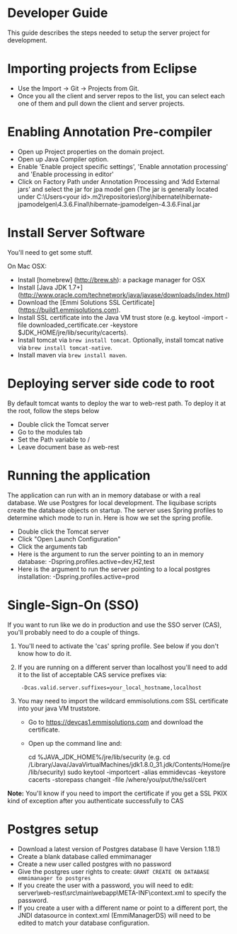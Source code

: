 Developer Guide
=================================
This guide describes the steps needed to setup the server project for development.

Importing projects from Eclipse
=================================

* Use the Import -> Git -> Projects from Git. 
* Once you all the client and server repos to the list, you can select each one of them and pull down the client and server projects.

Enabling Annotation Pre-compiler
======================================

* Open up Project properties on the domain project.
* Open up Java Compiler option.
* Enable 'Enable project specific settings', 'Enable annotation processing' and 'Enable processing in editor'
* Click on Factory Path under Annotation Processing and ‘Add External jars’ and select the jar for jpa model gen (The jar is 
generally located under C:\Users\<your id>\.m2\repositories\org\hibernate\hibernate-jpamodelgen\4.3.6.Final\hibernate-jpamodelgen-4.3.6.Final.jar

Install Server Software
==============================
You'll need to get some stuff.

On Mac OSX:

- Install [homebrew] (http://brew.sh): a package manager for OSX
- Install [Java JDK 1.7+] (http://www.oracle.com/technetwork/java/javase/downloads/index.html)
- Download the [Emmi Solutions SSL Certificate] (https://build1.emmisolutions.com).
- Install SSL certificate into the Java VM trust store (e.g. keytool -import -file downloaded_certificate.cer -keystore $JDK_HOME/jre/lib/security/cacerts).
- Install tomcat via `brew install tomcat`. Optionally, install tomcat native via `brew install tomcat-native`.
- Install maven via `brew install maven`.


Deploying server side code to root
======================================

By default tomcat wants to deploy the war to web-rest path. To deploy it at the root, follow the steps below

* Double click the Tomcat server
* Go to the modules tab
* Set the Path variable to /
* Leave document base as web-rest
 
Running the application
===============================
The application can run with an in memory database or with a real database. We use Postgres for local development. The liquibase scripts create the database objects on startup. 
The server uses Spring profiles to determine which mode to run in. Here is how we set the spring profile.

* Double click the Tomcat server
* Click "Open Launch Configuration"
* Click the arguments tab
* Here is the argument to run the server pointing to an in memory database: -Dspring.profiles.active=dev,H2,test
* Here is the argument to run the server pointing to a local postgres installation: -Dspring.profiles.active=prod

Single-Sign-On (SSO)
=================================
If you want to run like we do in production and use the SSO server (CAS), you'll probably
need to do a couple of things.

1. You'll need to activate the 'cas' spring profile. See below if you don't know how to do it.
2. If you are running on a different server than localhost you'll need to add it to the list of
acceptable CAS service prefixes via:

        -Dcas.valid.server.suffixes=your_local_hostname,localhost

3. You may need to import the wildcard emmisolutions.com SSL certificate into your java VM truststore.

    - Go to https://devcas1.emmisolutions.com and download the certificate.
    - Open up the command line and:

        cd %JAVA_JDK_HOME%/jre/lib/security (e.g. cd /Library/Java/JavaVirtualMachines/jdk1.8.0_31.jdk/Contents/Home/jre/lib/security)
        sudo keytool -importcert -alias emmidevcas -keystore cacerts -storepass changeit -file /where/you/put/the/ssl/cert

__Note:__ You'll know if you need to import the certificate if you get a SSL PKIX kind of exception
after you authenticate successfully to CAS

Postgres setup
==============
* Download a latest version of Postgres database (I have Version 1.18.1)
* Create a blank database called emmimanager
* Create a new user called postgres with no password
* Give the postgres user rights to create: `GRANT CREATE ON DATABASE emmimanager to postgres`
* If you create the user with a password, you will need to edit: server\web-rest\src\main\webapp\META-INF\context.xml to specify the password.
* If you create a user with a different name or point to a different port, the JNDI datasource in context.xml (EmmiManagerDS) will need to be edited to match your database configuration.
 